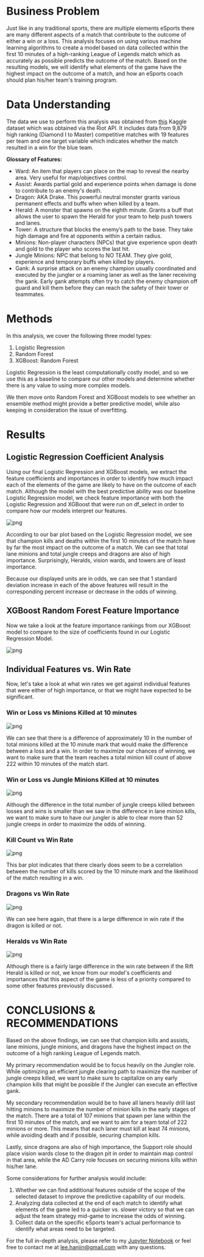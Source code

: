 # Business Problem

Just like in any traditional sports, there are multiple elements  eSports there are many different aspects of a match that contribute to the outcome of either a win or a loss. This analysis focuses on using various machine learning algorithms to create a model based on data collected within the first 10 minutes of a high-ranking League of Legends match which as accurately as possible predicts the outcome of the match. Based on the resulting models, we will identify what elements of the game have the highest impact on the outcome of a match, and how an eSports coach should plan his/her team's training program.

# Data Understanding

The data we use to perform this analysis was obtained from [this](https://www.kaggle.com/bobbyscience/league-of-legends-diamond-ranked-games-10-min) Kaggle dataset which was obtained via the Riot API. It includes data from 9,879 high ranking (Diamond I to Master) competitive matches with 19 features per team and one target variable which indicates whether the match resulted in a win for the blue team.

<b>Glossary of Features:</b>
- Ward: An item that players can place on the map to reveal the nearby area. Very useful for map/objectives control.
- Assist: Awards partial gold and experience points when damage is done to contribute to an enemy's death.
- Dragon: AKA Drake. This powerful neutral monster grants various permanent effects and buffs when when killed by a team.
- Herald: A monster that spawns on the eighth minute. Grants a buff that allows the user to spawn the Herald for your team to help push towers and lanes.
- Tower: A structure that blocks the enemy’s path to the base. They take high damage and fire at opponents within a certain radius.
- Minions: Non-player characters (NPCs) that give experience upon death and gold to the player who scores the last hit.
- Jungle Minions: NPC that belong to NO TEAM. They give gold, experience and temporary buffs when killed by players.
- Gank: A surprise attack on an enemy champion usually coordinated and executed by the jungler or a roaming laner as well as the laner receiving the gank. Early gank attempts often try to catch the enemy champion off guard and kill them before they can reach the safety of their tower or teammates.


# Methods

In this analysis, we cover the following three model types:

1. Logistic Regression
2. Random Forest
3. XGBoost: Random Forest

Logistic Regression is the least computationally costly model, and so we  use this as a baseline to compare our other models and determine whether there is any value to using more complex models.

We then move onto Random Forest and XGBoost models to see whether an ensemble method might provide a better predictive model, while also keeping in consideration the issue of overfitting.

# Results
## Logistic Regression Coefficient Analysis

Using our final Logistic Regression and XGBoost models, we extract the feature coefficients and importances in order to identify how much impact each of the elements of the game are likely to have on the outcome of each match. Although the model with the best predictive ability was our baseline Logistic Regression model, we check feature importance with both the Logistic Regression and XGBoost that were run on df_select in order to compare how our models interpret our features.

    
![png](images/output_83_0.png)
    


According to our bar plot based on the Logistic Regression model, we see that champion kills and deaths within the first 10 minutes of the match have by far the most impact on the outcome of a match. We can see that total lane minions and total jungle creeps and dragons are also of high importance. Surprisingly, Heralds, vision wards, and towers are of least importance.

Because our displayed units are in odds, we can see that 1 standard deviation increase in each of the above features will result in the corresponding percent increase or decrease in the odds of winning.

## XGBoost Random Forest Feature Importance

Now we take a look at the feature importance rankings from our XGBoost model to compare to the size of coefficients found in our Logistic Regression Model.

    
![png](images/output_88_0.png)
    


## Individual Features vs. Win Rate

Now, let's take a look at what win rates we get against individual features that were either of high importance, or that we might have expected to be significant.

### Win or Loss vs Minions Killed at 10 minutes



    
![png](images/output_92_0.png)
    


We can see that there is a difference of approximately 10 in the number of total minions killed at the 10 minute mark that would make the difference between a loss and a win. In order to maximize our chances of winning, we want to make sure that the team reaches a total minion kill count of above 222 within 10 minutes of the match start.

### Win or Loss vs Jungle Minions Killed at 10 minutes



    
![png](images/output_96_0.png)
    


Although the difference in the total number of jungle creeps killed between losses and wins is smaller than we saw in the difference in lane minion kills, we want to make sure to have our jungler is able to clear more than 52 jungle creeps in order to maximize the odds of winning.

### Kill Count vs Win Rate


    
![png](images/output_100_0.png)
    


This bar plot indicates that there clearly does seem to be a correlation between the number of kills scored by the 10 minute mark and the likelihood of the match resulting in a win.

### Dragons vs Win Rate

    
![png](images/output_104_0.png)
    


We can see here again, that there is a large difference in win rate if the dragon is killed or not.

### Heralds vs Win Rate

    
![png](images/output_108_0.png)
    


Although there is a fairly large difference in the win rate between if the Rift Herald is killed or not, we know from our model's coefficients and importances that this aspect of the game is less of a priority compared to some other features previously discussed.



# CONCLUSIONS & RECOMMENDATIONS

Based on the above findings, we can see that champion kills and assists, lane minions, jungle minions, and dragons have the highest impact on the outcome of a high ranking League of Legends match.

My primary recommendation would be to focus heavily on the Jungler role. While optimizing an efficient jungle clearing path to maximize the number of jungle creeps killed, we want to make sure to capitalize on any early champion kills that might be possible if the Jungler can execute an effective gank.

My secondary recommendation would be to have all laners heavily drill last hitting minions to maximize the number of minion kills in the early stages of the match. There are a total of 107 minions that spawn per lane within the first 10 minutes of the match, and we want to aim for a team total of 222 minions or more. This means that each laner must kill at least 74 minions, while avoiding death and if possible, securing champion kills.

Lastly, since dragons are also of high importance, the Support role should place vision wards close to the dragon pit in order to maintain map control in that area, while the AD Carry role focuses on securing minions kills within his/her lane.

Some considerations for further analysis would include:
1. Whether we can find additional features outside of the scope of the selected dataset to improve the predictive capability of our models.
2. Analyzing data collected at the end of each match to identify what elements of the game led to a quicker vs. slower victory so that we can adjust the team strategy mid-game to increase the odds of winning.
3. Collect data on the specific eSports team's actual performance to identify what areas need to be targeted.

For the full in-depth analysis, please refer to my [Jupyter Notebook](https://github.com/ds-leehanjin/league-of-legends-outcome-classification/blob/master/notebook_final.ipynb) or feel free to contact me at [lee.hanjin@gmail.com](mailto:lee.hanjin@gmail.com) with any questions.